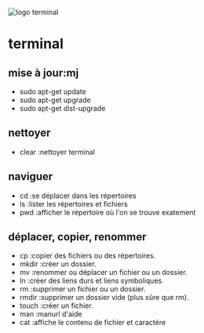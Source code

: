 ![logo terminal](https://vignette.wikia.nocookie.net/logopedia/images/c/cd/The-terminal-movie-logo.png/revision/latest?cb=20180625235049)


# terminal   

## mise à jour:mj
* sudo apt-get update
* sudo apt-get upgrade
* sudo apt-get dist-upgrade
## nettoyer
* clear :nettoyer terminal
## naviguer
* cd :se déplacer dans les répertoires
* ls :lister les répertoires et fichiers
* pwd :afficher le répertoire où l'on se trouve exatement

## déplacer, copier, renommer
* cp :copier des fichiers ou des répertoires.
* mkdir :créer un dossier.
* mv :renommer ou déplacer un fichier ou un dossier.
* ln :créer des liens durs et liens symboliques.
* rm :supprimer un fichier ou un dossier.
* rmdir :supprimer un dossier vide (plus sûre que rm).
* touch :créer un fichier.
* man :manurl d'aide
* cat :affiche le contenu de fichier et caractére



